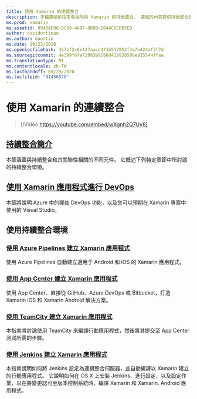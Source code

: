 ```yaml
---
title: 使用 Xamarin 的連續整合
description: 本檔連結的指南會說明與 Xamarin 的持續整合。 連結的內容提供持續整合的總覽，並討論 App Center 組建、TeamCity 和 Jenkins。
ms.prod: xamarin
ms.assetid: 99484E96-DC69-4697-8BBB-1B44C5CBB5ED
author: davidortinau
ms.author: daortin
ms.date: 10/23/2018
ms.openlocfilehash: 357bf2c6e137aacd471b517852f3a7b424af3f7d
ms.sourcegitcommit: 4e399f6fa72993b9580d41b93050be935544ffaa
ms.translationtype: MT
ms.contentlocale: zh-TW
ms.lasthandoff: 09/29/2020
ms.locfileid: "91456570"
---
```

# <a name="continuous-integration-with-xamarin"></a>使用 Xamarin 的連續整合

> [!Video https://youtube.com/embed/wXgnh2Q7Uv8]

## <a name="introduction-to-continuous-integration"></a>[持續整合簡介](~/tools/ci/intro-to-ci.md)

本節涵蓋與持續整合和其關聯性相關的不同元件。 它概述下列特定章節中所討論的持續整合環境。

## <a name="devops-with-xamarin"></a>[使用 Xamarin 應用程式進行 DevOps](~/tools/ci/devops.md)

本節將說明 Azure 中的哪些 DevOps 功能，以及您可以預期在 Xamarin 專案中使用的 Visual Studio。

## <a name="working-with-continuous-integration-environments"></a>使用持續整合環境

### <a name="build-xamarin-apps-with-azure-pipelines"></a>[使用 Azure Pipelines 建立 Xamarin 應用程式](/azure/devops/pipelines/languages/xamarin/)

使用 Azure Pipelines 自動建立適用于 Android 和 iOS 的 Xamarin 應用程式。

### <a name="build-xamarin-apps-using-app-center"></a>[使用 App Center 建立 Xamarin 應用程式](/appcenter/build/xamarin/)

使用 App Center、直接從 GitHub、Azure DevOps 或 Bitbucket，打造 Xamarin iOS 和 Xamarin Android 解決方案。

### <a name="build-xamarin-apps-with-teamcity"></a>[使用 TeamCity 建立 Xamarin 應用程式](~/tools/ci/teamcity.md)

本指南將討論使用 TeamCity 來編譯行動應用程式，然後將其提交至 App Center 測試所需的步驟。

### <a name="build-xamarin-apps-with-jenkins"></a>[使用 Jenkins 建立 Xamarin 應用程式](~/tools/ci/jenkins-walkthrough.md)

本指南說明如何將 Jenkins 設定為連續整合伺服器，並自動編譯以 Xamarin 建立的行動應用程式。 它說明如何在 OS X 上安裝 Jenkins、進行設定，以及設定作業，以在將變更認可至版本控制系統時，編譯 Xamarin 和 Xamarin. Android 應用程式。